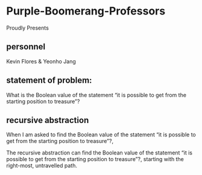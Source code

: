 # Purple-Boomerang-Professors

Proudly Presents 

## personnel
Kevin Flores & Yeonho Jang
## statement of problem:
What is the Boolean value of the statement “it is possible to get from the starting position to treasure”?

## recursive abstraction
When I am asked to find the Boolean value of the statement 
“it is possible to get from the starting position to treasure”?,

The recursive abstraction can find the Boolean value of the statement 
“it is possible to get from the starting position to treasure”?,
starting with the right-most, untravelled path.
